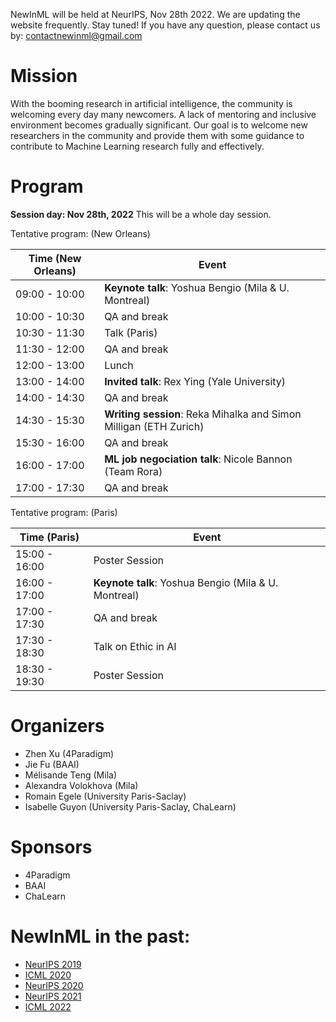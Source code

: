 NewInML will be held at NeurIPS, Nov 28th 2022. We are updating the website frequently. Stay tuned! If you have any question, please contact us by: contactnewinml@gmail.com

# Mission

With the booming research in artificial intelligence, the community is welcoming every day many newcomers. A lack of mentoring and inclusive environment becomes gradually significant. Our goal is to welcome new researchers in the community and provide them with some guidance to contribute to Machine Learning research fully and effectively. 

# Program

**Session day: Nov 28th, 2022** This will be a whole day session. 

Tentative program: (New Orleans)

|**Time** (New Orleans)  | **Event**|
|---------------|--------------------------------------------------|
|09:00 - 10:00| **Keynote talk**: Yoshua Bengio (Mila & U. Montreal) |
|10:00 - 10:30| QA and break |
|10:30 - 11:30| Talk (Paris) |
|11:30 - 12:00| QA and break |
|12:00 - 13:00| Lunch |
|13:00 - 14:00| **Invited talk**: Rex Ying (Yale University) |
|14:00 - 14:30| QA and break |
|14:30 - 15:30| **Writing session**: Reka Mihalka and Simon Milligan (ETH Zurich) |
|15:30 - 16:00| QA and break |
|16:00 - 17:00| **ML job negociation talk**: Nicole Bannon (Team Rora) |
|17:00 - 17:30| QA and break |

Tentative program: (Paris)

| **Time** (Paris) | **Event** |
|---------------| --------------------------- |
| 15:00 - 16:00 | Poster Session |
| 16:00 - 17:00 | **Keynote talk**: Yoshua Bengio (Mila & U. Montreal) |
| 17:00 - 17:30 | QA and break |
| 17:30 - 18:30 | Talk on Ethic in AI |
| 18:30 - 19:30 | Poster Session |


# Organizers

- Zhen Xu (4Paradigm)
- Jie Fu (BAAI)
- Mélisande Teng (Mila)
- Alexandra Volokhova (Mila)
- Romain Egele (University Paris-Saclay)
- Isabelle Guyon (University Paris-Saclay, ChaLearn)

# Sponsors

- 4Paradigm
- BAAI
- ChaLearn

# NewInML in the past:
- [NeurIPS 2019](https://nehzux.github.io/NewInML2019/)
- [ICML 2020](https://nehzux.github.io/NewInML2020ICML/)
- [NeurIPS 2020](https://vanyacohen.github.io/NewInML)
- [NeurIPS 2021](https://sunhaozhe.github.io/NewInML2021_NeurIPS/)
- [ICML 2022](https://ablacan.github.io/NewInML2022_ICML/)
